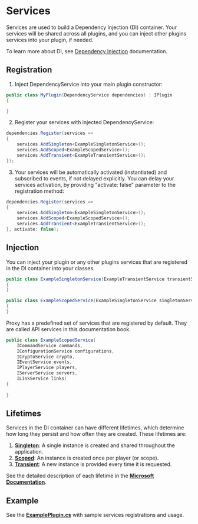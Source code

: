 # Services

Services are used to build a Dependency Injection (DI) container.
Your services will be shared across all plugins, and you can inject other plugins services into your plugin, if needed.

To learn more about DI, see [Dependency Injection](https://docs.microsoft.com/en-us/dotnet/core/extensions/dependency-injection) documentation.

## Registration

1) Inject DependencyService into your main plugin constructor:
```csharp
public class MyPlugin(DependencyService dependencies) : IPlugin
{

}
```
2) Register your services with injected DependencyService:
```csharp
dependencies.Register(services =>
{
    services.AddSingleton<ExampleSingletonService>();
    services.AddScoped<ExampleScopedService>();
    services.AddTransient<ExampleTransientService>();
});
```
3) Your services will be automatically activated (instantiated) and subscribed to events, if not delayed explicitly.
You can delay your services activation, by providing "activate: false" parameter to the registration method:
```csharp
dependencies.Register(services =>
{
    services.AddSingleton<ExampleSingletonService>();
    services.AddScoped<ExampleScopedService>();
    services.AddTransient<ExampleTransientService>();
}, activate: false);
```

## Injection
You can inject your plugin or any other plugins services that are registered in the DI container into your classes.
```csharp
public class ExampleSingletonService(ExampleTransientService transientService)
{
}
```
```csharp
public class ExampleScopedService(ExampleSingletonService singletonService)
{
}
```

Proxy has a predefined set of services that are registered by default.
They are called API services in this documentation book.
```csharp
public class ExampleScopedService(
    ICommandService commands, 
    IConfigurationService configurations,
    ICryptoService crypto,
    IEventService events,
    IPlayerService players, 
    IServerService servers, 
    ILinkService links)
{
    
}
```

## Lifetimes
Services in the DI container can have different lifetimes, which determine how long they persist and how often they are created. These lifetimes are:

1. [**Singleton**](developing-plugins/services/singleton.md): A single instance is created and shared throughout the application.
2. [**Scoped**](developing-plugins/services/scoped.md): An instance is created once per player (or scope).
3. [**Transient**](developing-plugins/services/transient.md): A new instance is provided every time it is requested.

See the detailed description of each lifetime in the [**Microsoft Documentation**](https://docs.microsoft.com/en-us/dotnet/core/extensions/dependency-injection#service-lifetimes).

## Example
See the [**ExamplePlugin.cs**](https://github.com/caunt/Void/blob/f334cd5c11ed0a8f3b253017f00106316201bce2/src/Plugins/ExamplePlugin/ExamplePlugin.cs#L15) with sample services registrations and usage.